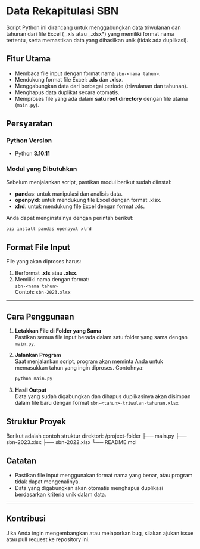 # Data Rekapitulasi SBN

Script Python ini dirancang untuk menggabungkan data triwulanan dan tahunan dari file Excel (_.xls atau _.xlsx\*) yang memiliki format nama tertentu, serta memastikan data yang dihasilkan unik (tidak ada duplikasi).

## Fitur Utama

- Membaca file input dengan format nama `sbn-<nama tahun>`.
- Mendukung format file Excel: **.xls** dan **.xlsx**.
- Menggabungkan data dari berbagai periode (triwulanan dan tahunan).
- Menghapus data duplikat secara otomatis.
- Memproses file yang ada dalam **satu root directory** dengan file utama (`main.py`).

## Persyaratan

### Python Version

- Python **3.10.11**

### Modul yang Dibutuhkan

Sebelum menjalankan script, pastikan modul berikut sudah diinstal:

- **pandas**: untuk manipulasi dan analisis data.
- **openpyxl**: untuk mendukung file Excel dengan format .xlsx.
- **xlrd**: untuk mendukung file Excel dengan format .xls.

Anda dapat menginstalnya dengan perintah berikut:

```bash
pip install pandas openpyxl xlrd
```

## Format File Input

File yang akan diproses harus:

1. Berformat **.xls** atau **.xlsx**.
2. Memiliki nama dengan format:  
   `sbn-<nama tahun>`  
   Contoh: `sbn-2023.xlsx`

---

## Cara Penggunaan

1. **Letakkan File di Folder yang Sama**  
   Pastikan semua file input berada dalam satu folder yang sama dengan `main.py`.

2. **Jalankan Program**  
   Saat menjalankan script, program akan meminta Anda untuk memasukkan tahun yang ingin diproses. Contohnya:
   ```bash
   python main.py
   ```
3. **Hasil Output**  
   Data yang sudah digabungkan dan dihapus duplikasinya akan disimpan dalam file baru dengan format `sbn-<tahun>-triwulan-tahunan.xlsx`

## Struktur Proyek

Berikut adalah contoh struktur direktori:
/project-folder ├── main.py ├── sbn-2023.xlsx ├── sbn-2022.xlsx └── README.md

## Catatan

- Pastikan file input menggunakan format nama yang benar, atau program tidak dapat mengenalinya.
- Data yang digabungkan akan otomatis menghapus duplikasi berdasarkan kriteria unik dalam data.

---

## Kontribusi

Jika Anda ingin mengembangkan atau melaporkan bug, silakan ajukan issue atau pull request ke repository ini.
